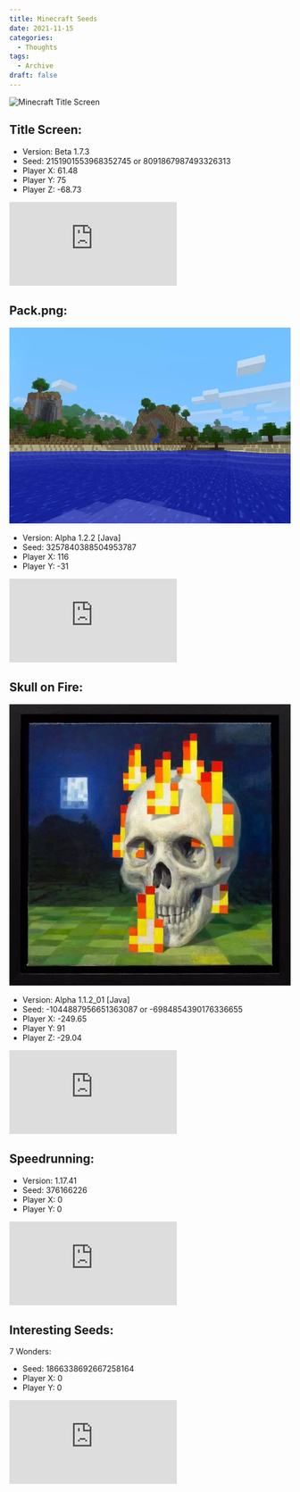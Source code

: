 ```yaml
---
title: Minecraft Seeds
date: 2021-11-15
categories:
  - Thoughts
tags:
  - Archive
draft: false
---
```


![Minecraft Title Screen](/images/mcTitle.webp)

## Title Screen:

- Version: Beta 1.7.3
- Seed: 2151901553968352745 or 8091867987493326313
- Player X: 61.48
- Player Y: 75
- Player Z: -68.73

<iframe class="video" src="https://www.youtube-nocookie.com/embed/GaRurhiK-Lk" title="YouTube video player" frameborder="0" allow="accelerometer; autoplay; clipboard-write; encrypted-media; gyroscope; picture-in-picture" allowfullscreen></iframe>

## Pack.png:

![pack.png](/images/mcPack.webp)

- Version: Alpha 1.2.2 [Java]
- Seed: 3257840388504953787
- Player X: 116
- Player Y: -31

<iframe class="video" src="https://www.youtube-nocookie.com/embed/ea6py9q46QU" title="YouTube video player" frameborder="0" allow="accelerometer; autoplay; clipboard-write; encrypted-media; gyroscope; picture-in-picture" allowfullscreen></iframe>

## Skull on Fire:

![Skull Painting](/images/mcSkull.webp)

- Version: Alpha 1.1.2_01 [Java]
- Seed: -1044887956651363087 or -6984854390176336655
- Player X: -249.65
- Player Y: 91
- Player Z: -29.04

<iframe class="video" src="https://www.youtube-nocookie.com/embed/WCEu4DmB174" title="YouTube video player" frameborder="0" allow="accelerometer; autoplay; clipboard-write; encrypted-media; gyroscope; picture-in-picture" allowfullscreen></iframe>

## Speedrunning:

- Version: 1.17.41
- Seed: 376166226
- Player X: 0
- Player Y: 0

<iframe class="video" src="https://www.youtube-nocookie.com/embed/XFsliU4YL_M" title="YouTube video player" frameborder="0" allow="accelerometer; autoplay; clipboard-write; encrypted-media; gyroscope; picture-in-picture" allowfullscreen></iframe>

## Interesting Seeds:

7 Wonders:

- Seed: 1866338692667258164
- Player X: 0
- Player Y: 0

<iframe class="video" src="https://www.youtube-nocookie.com/embed/rEVPTso-hq8" title="YouTube video player" frameborder="0" allow="accelerometer; autoplay; clipboard-write; encrypted-media; gyroscope; picture-in-picture" allowfullscreen></iframe>
